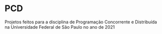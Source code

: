 # PCD
Projetos feitos para a disciplina de Programação Concorrente e Distribuída na Universidade Federal de São Paulo no ano de 2021
